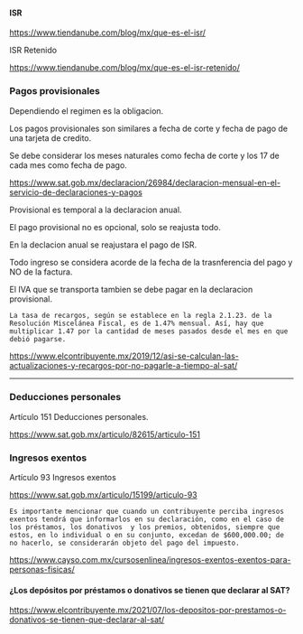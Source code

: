 
#### ISR

https://www.tiendanube.com/blog/mx/que-es-el-isr/

ISR Retenido

https://www.tiendanube.com/blog/mx/que-es-el-isr-retenido/


### Pagos provisionales

Dependiendo el regimen es la obligacion.

Los pagos provisionales son similares a fecha de corte y fecha de pago de una tarjeta de credito.

Se debe considerar los meses naturales como fecha de corte y los 17 de cada mes como fecha de pago.

https://www.sat.gob.mx/declaracion/26984/declaracion-mensual-en-el-servicio-de-declaraciones-y-pagos

Provisional es temporal a la declaracion anual.

El pago provisional no es opcional, solo se reajusta todo.

En la declacion anual se reajustara el pago de ISR.

Todo ingreso se considera acorde de la fecha de la trasnferencia del pago y NO de la factura.

El IVA que se transporta tambien se debe pagar en la declaracion provisional.

`
La tasa de recargos, según se establece en la regla 2.1.23. de la Resolución Miscelánea Fiscal, es de 1.47% mensual. Así, hay que multiplicar 1.47 por la cantidad de meses pasados desde el mes en que debió pagarse.
`

https://www.elcontribuyente.mx/2019/12/asi-se-calculan-las-actualizaciones-y-recargos-por-no-pagarle-a-tiempo-al-sat/

---

### Deducciones personales

Artículo 151 Deducciones personales.

https://www.sat.gob.mx/articulo/82615/articulo-151

### Ingresos exentos

Artículo 93 Ingresos exentos

https://www.sat.gob.mx/articulo/15199/articulo-93


`
Es importante mencionar que cuando un contribuyente perciba ingresos exentos tendrá que informarlos en su declaración, como en el caso de los préstamos, los donativos  y los premios, obtenidos, siempre que estos, en lo individual o en su conjunto, excedan de $600,000.00; de no hacerlo, se considerarán objeto del pago del impuesto.
`

https://www.cayso.com.mx/cursosenlinea/ingresos-exentos-exentos-para-personas-fisicas/


#### ¿Los depósitos por préstamos o donativos se tienen que declarar al SAT?

https://www.elcontribuyente.mx/2021/07/los-depositos-por-prestamos-o-donativos-se-tienen-que-declarar-al-sat/


